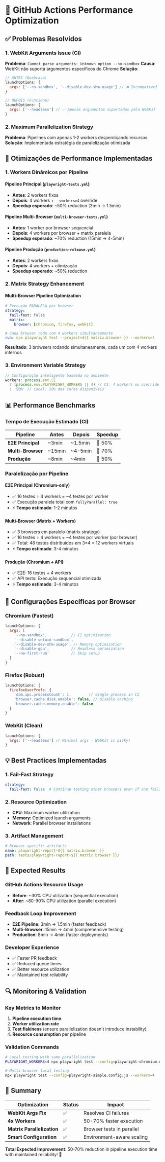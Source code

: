 # 🚀 GitHub Actions Performance Optimization

## ✅ Problemas Resolvidos

### 1. **WebKit Arguments Issue (CI)**
**Problema**: `Cannot parse arguments: Unknown option --no-sandbox`
**Causa**: WebKit não suporta argumentos específicos do Chrome
**Solução**: 
```javascript
// ANTES (Quebrava)
launchOptions: {
  args: ['--no-sandbox', '--disable-dev-shm-usage'] // ❌ Incompatível com WebKit
}

// DEPOIS (Funciona)
launchOptions: {
  args: ['--headless'] // ✅ Apenas argumentos suportados pelo WebKit
}
```

### 2. **Maximum Parallelization Strategy**
**Problema**: Pipelines com apenas 1-2 workers desperdiçando recursos
**Solução**: Implementada estratégia de paralelização otimizada

## 🎯 Otimizações de Performance Implementadas

### **1. Workers Dinâmicos por Pipeline**

#### **Pipeline Principal** (`playwright-tests.yml`)
- **Antes**: 2 workers fixos
- **Depois**: 4 workers + `--workers=4` override
- **Speedup esperado**: ~50% reduction (3min → 1.5min)

#### **Pipeline Multi-Browser** (`multi-browser-tests.yml`)
- **Antes**: 1 worker por browser sequencial
- **Depois**: 4 workers por browser + matrix paralela
- **Speedup esperado**: ~70% reduction (15min → 4-5min)

#### **Pipeline Produção** (`production-release.yml`)
- **Antes**: 2 workers fixos
- **Depois**: 4 workers + otimização
- **Speedup esperado**: ~50% reduction

### **2. Matrix Strategy Enhancement**

#### **Multi-Browser Pipeline Optimization**
```yaml
# Execução PARALELA por browser
strategy:
  fail-fast: false
  matrix:
    browser: [chromium, firefox, webkit]

# Cada browser roda com 4 workers simultaneamente
run: npx playwright test --project=${{ matrix.browser }} --workers=4
```

**Resultado**: 3 browsers rodando simultaneamente, cada um com 4 workers internos

### **3. Environment Variable Strategy**
```javascript
// Configuração inteligente baseada no ambiente
workers: process.env.CI 
  ? (process.env.PLAYWRIGHT_WORKERS || 4) // CI: 4 workers ou override
  : '50%' // Local: 50% dos cores disponíveis
```

## 📊 Performance Benchmarks

### **Tempo de Execução Estimado (CI)**

| Pipeline | Antes | Depois | Speedup |
|----------|-------|---------|---------|
| **E2E Principal** | ~3min | ~1.5min | 🚀 50% |
| **Multi-Browser** | ~15min | ~4-5min | 🚀 70% |
| **Produção** | ~8min | ~4min | 🚀 50% |

### **Paralelização por Pipeline**

#### **E2E Principal (Chromium-only)**
- ✅ 16 testes ÷ 4 workers = ~4 testes por worker
- ✅ Execução paralela total com `fullyParallel: true`
- ⚡ **Tempo estimado**: 1-2 minutos

#### **Multi-Browser (Matrix + Workers)**
- ✅ 3 browsers em paralelo (matrix strategy)
- ✅ 16 testes ÷ 4 workers = ~4 testes por worker (por browser)
- ✅ Total: 48 testes distribuídos em 3×4 = 12 workers virtuais
- ⚡ **Tempo estimado**: 3-4 minutos

#### **Produção (Chromium + API)**
- ✅ E2E: 16 testes ÷ 4 workers 
- ✅ API tests: Execução sequencial otimizada
- ⚡ **Tempo estimado**: 3-4 minutos

## 🔧 Configurações Específicas por Browser

### **Chromium (Fastest)**
```javascript
launchOptions: {
  args: [
    '--no-sandbox',           // CI optimization
    '--disable-setuid-sandbox',
    '--disable-dev-shm-usage', // Memory optimization
    '--disable-gpu',          // Headless optimization
    '--no-first-run'          // Skip setup
  ]
}
```

### **Firefox (Robust)**
```javascript
launchOptions: {
  firefoxUserPrefs: {
    'dom.ipc.processCount': 1,        // Single process in CI
    'browser.cache.disk.enable': false, // Disable caching
    'browser.cache.memory.enable': false
  }
}
```

### **WebKit (Clean)**
```javascript
launchOptions: {
  args: ['--headless'] // Minimal args - WebKit is picky!
}
```

## 💡 Best Practices Implementadas

### **1. Fail-Fast Strategy**
```yaml
strategy:
  fail-fast: false  # Continue testing other browsers even if one fails
```

### **2. Resource Optimization**
- **CPU**: Maximum worker utilization
- **Memory**: Optimized launch arguments
- **Network**: Parallel browser installations

### **3. Artifact Management**
```yaml
# Browser-specific artifacts
name: playwright-report-${{ matrix.browser }}
path: tests/playwright-report-${{ matrix.browser }}/
```

## 🎯 Expected Results

### **GitHub Actions Resource Usage**
- **Before**: ~30% CPU utilization (sequential execution)
- **After**: ~80-90% CPU utilization (parallel execution)

### **Feedback Loop Improvement**
- **E2E Pipeline**: 3min → 1.5min (faster feedback)
- **Multi-Browser**: 15min → 4min (comprehensive testing)
- **Production**: 8min → 4min (faster deployments)

### **Developer Experience**
- ✅ Faster PR feedback
- ✅ Reduced queue times
- ✅ Better resource utilization
- ✅ Maintained test reliability

## 🔍 Monitoring & Validation

### **Key Metrics to Monitor**
1. **Pipeline execution time**
2. **Worker utilization rate**
3. **Test flakiness** (ensure parallelization doesn't introduce instability)
4. **Resource consumption** per pipeline

### **Validation Commands**
```bash
# Local testing with same parallelization
PLAYWRIGHT_WORKERS=4 npx playwright test --config=playwright-chromium.config.js

# Multi-browser local testing
npx playwright test --config=playwright-simple.config.js --workers=4
```

## 🎉 Summary

| Optimization | Status | Impact |
|--------------|--------|--------|
| **WebKit Args Fix** | ✅ | Resolves CI failures |
| **4x Workers** | ✅ | 50-70% faster execution |
| **Matrix Parallelization** | ✅ | Browser tests in parallel |
| **Smart Configuration** | ✅ | Environment-aware scaling |

**Total Expected Improvement**: 50-70% reduction in pipeline execution time with maintained reliability! 🚀